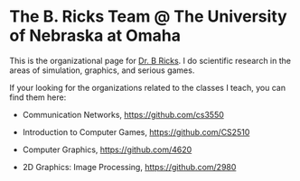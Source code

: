 # The B. Ricks Team @ The University of Nebraska at Omaha

This is the organizational page for [Dr. B Ricks](https://github.com/bricksphd/). I do scientific research in the areas of simulation, graphics, and serious games.

If your looking for the organizations related to the classes I teach, you can find them here:

- Communication Networks, https://github.com/cs3550

- Introduction to Computer Games, https://github.com/CS2510

- Computer Graphics, https://github.com/4620

- 2D Graphics: Image Processing, https://github.com/2980

